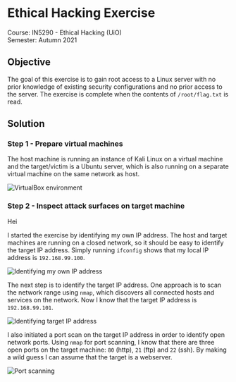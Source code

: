 # Ethical Hacking Exercise
Course: IN5290 - Ethical Hacking (UiO) \
Semester: Autumn 2021

## Objective
The goal of this exercise is to gain root access to a Linux server with no prior knowledge of existing security configurations and no prior access to the server. The exercise is complete when the contents of `/root/flag.txt` is read. 

## Solution
### Step 1 - Prepare virtual machines
The host machine is running an instance of Kali Linux on a virtual machine and the target/victim is a Ubuntu server, which is also running on a separate virtual machine on the same network as host. 

![VirtualBox environment](https://user-images.githubusercontent.com/8083228/138131002-ba2368a6-bd5d-4f2e-82a8-edb4458b2405.png)

### Step 2 - Inspect attack surfaces on target machine
Hei

I started the exercise by identifying my own IP address. The host and target machines are running on a closed network, so it should be easy to identify the target IP address. Simply running `ifconfig` shows that my local IP address is `192.168.99.100`. 

![Identifying my own IP address](https://user-images.githubusercontent.com/8083228/138134863-ae69e3fb-ebf7-457c-84dd-177c4f0306ef.png)

The next step is to identify the target IP address. One approach is to scan the network range using `nmap`, which discovers all connected hosts and services on the network. Now I know that the target IP address is `192.168.99.101`. 

![Identifying target IP address](https://user-images.githubusercontent.com/8083228/138136615-0c6ce3c2-bca2-469f-9b1a-388d1744a293.png)

I also initiated a port scan on the target IP address in order to identify open network ports. Using `nmap` for port scanning, I know that there are three open ports on the target machine: `80` (http), `21` (ftp) and `22` (ssh). By making a wild guess I can assume that the target is a webserver. 

![Port scanning](https://user-images.githubusercontent.com/8083228/138137931-eed274b6-479e-4f08-b8e3-5003ede367ab.png)

